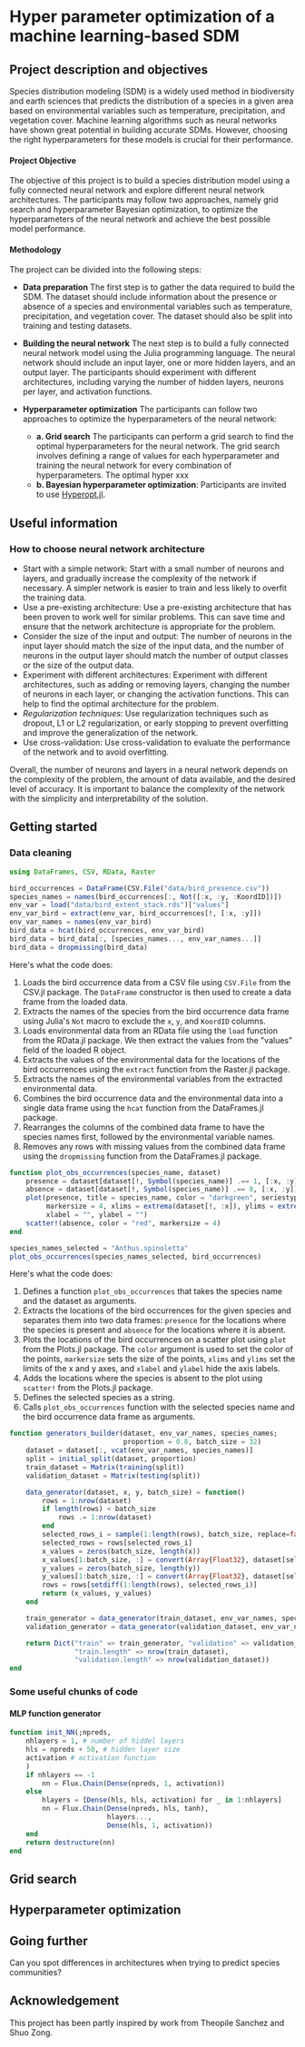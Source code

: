 # Hyper parameter optimization of a machine learning-based SDM

## Project description and objectives
Species distribution modeling (SDM) is a widely used method in biodiversity and earth sciences that predicts the distribution of a species in a given area based on environmental variables such as temperature, precipitation, and vegetation cover. Machine learning algorithms such as neural networks have shown great potential in building accurate SDMs. However, choosing the right hyperparameters for these models is crucial for their performance.

#### Project Objective
The objective of this project is to build a species distribution model using a fully connected neural network and explore different neural network architectures. The participants may follow two approaches, namely grid search and hyperparameter Bayesian optimization, to optimize the hyperparameters of the neural network and achieve the best possible model performance.

#### Methodology
The project can be divided into the following steps:

- **Data preparation** The first step is to gather the data required to build the SDM. The dataset should include information about the presence or absence of a species and environmental variables such as temperature, precipitation, and vegetation cover. The dataset should also be split into training and testing datasets.

- **Building the neural network** The next step is to build a fully connected neural network model using the Julia programming language. The neural network should include an input layer, one or more hidden layers, and an output layer. The participants should experiment with different architectures, including varying the number of hidden layers, neurons per layer, and activation functions.

- **Hyperparameter optimization** The participants can follow two approaches to optimize the hyperparameters of the neural network:
    - **a. Grid search** The participants can perform a grid search to find the optimal hyperparameters for the neural network. The grid search involves defining a range of values for each hyperparameter and training the neural network for every combination of hyperparameters. The optimal hyper xxx
    - **b. Bayesian hyperparameter optimization**: Participants are invited to use [Hyperopt.jl](https://github.com/baggepinnen/Hyperopt.jl).

## Useful information

### How to choose neural network architecture

- Start with a simple network: Start with a small number of neurons and layers, and gradually increase the complexity of the network if necessary. A simpler network is easier to train and less likely to overfit the training data. 
- Use a pre-existing architecture: Use a pre-existing architecture that has been proven to work well for similar problems. This can save time and ensure that the network architecture is appropriate for the problem. 
- Consider the size of the input and output: The number of neurons in the input layer should match the size of the input data, and the number of neurons in the output layer should match the number of output classes or the size of the output data. 
- Experiment with different architectures: Experiment with different architectures, such as adding or removing layers, changing the number of neurons in each layer, or changing the activation functions. This can help to find the optimal architecture for the problem. 
- *Regularization techniques*: Use regularization techniques such as dropout, L1 or L2 regularization, or early stopping to prevent overfitting and improve the generalization of the network. 
- Use cross-validation: Use cross-validation to evaluate the performance of the network and to avoid overfitting.

Overall, the number of neurons and layers in a neural network depends on the complexity of the problem, the amount of data available, and the desired level of accuracy. It is important to balance the complexity of the network with the simplicity and interpretability of the solution.

## Getting started

### Data cleaning
```julia
using DataFrames, CSV, RData, Raster

bird_occurrences = DataFrame(CSV.File("data/bird_presence.csv"))
species_names = names(bird_occurrences[:, Not([:x, :y, :KoordID])])
env_var = load("data/bird_extent_stack.rds")["values"]
env_var_bird = extract(env_var, bird_occurrences[!, [:x, :y]])
env_var_names = names(env_var_bird)
bird_data = hcat(bird_occurrences, env_var_bird)
bird_data = bird_data[:, [species_names..., env_var_names...]]
bird_data = dropmissing(bird_data)
```



Here's what the code does: 
1. Loads the bird occurrence data from a CSV file using `CSV.File` from the CSV.jl package. The `DataFrame` constructor is then used to create a data frame from the loaded data. 
2. Extracts the names of the species from the bird occurrence data frame using Julia's `Not` macro to exclude the `x`, `y`, and `KoordID` columns. 
3. Loads environmental data from an RData file using the `load` function from the RData.jl package. We then extract the values from the "values" field of the loaded R object. 
4. Extracts the values of the environmental data for the locations of the bird occurrences using the `extract` function from the Raster.jl package. 
5. Extracts the names of the environmental variables from the extracted environmental data. 
6. Combines the bird occurrence data and the environmental data into a single data frame using the `hcat` function from the DataFrames.jl package. 
7. Rearranges the columns of the combined data frame to have the species names first, followed by the environmental variable names. 
8. Removes any rows with missing values from the combined data frame using the `dropmissing` function from the DataFrames.jl package.


```julia
function plot_obs_occurrences(species_name, dataset)
    presence = dataset[dataset[!, Symbol(species_name)] .== 1, [:x, :y]]
    absence = dataset[dataset[!, Symbol(species_name)] .== 0, [:x, :y]]
    plot(presence, title = species_name, color = "darkgreen", seriestype = :scatter,
         markersize = 4, xlims = extrema(dataset[!, :x]), ylims = extrema(dataset[!, :y]),
         xlabel = "", ylabel = "")
    scatter!(absence, color = "red", markersize = 4)
end

species_names_selected = "Anthus.spinoletta"
plot_obs_occurrences(species_names_selected, bird_occurrences)
```



Here's what the code does: 
1. Defines a function `plot_obs_occurrences` that takes the species name and the dataset as arguments. 
2. Extracts the locations of the bird occurrences for the given species and separates them into two data frames: `presence` for the locations where the species is present and `absence` for the locations where it is absent. 
3. Plots the locations of the bird occurrences on a scatter plot using `plot` from the Plots.jl package. The `color` argument is used to set the color of the points, `markersize` sets the size of the points, `xlims` and `ylims` set the limits of the x and y axes, and `xlabel` and `ylabel` hide the axis labels. 
4. Adds the locations where the species is absent to the plot using `scatter!` from the Plots.jl package. 
5. Defines the selected species as a string. 
6. Calls `plot_obs_occurrences` function with the selected species name and the bird occurrence data frame as arguments.

```julia
function generators_builder(dataset, env_var_names, species_names;
                            proportion = 0.8, batch_size = 32)
    dataset = dataset[:, vcat(env_var_names, species_names)]
    split = initial_split(dataset, proportion)
    train_dataset = Matrix(training(split))
    validation_dataset = Matrix(testing(split))

    data_generator(dataset, x, y, batch_size) = function()
        rows = 1:nrow(dataset)
        if length(rows) < batch_size
            rows .= 1:nrow(dataset)
        end
        selected_rows_i = sample(1:length(rows), batch_size, replace=false)
        selected_rows = rows[selected_rows_i]
        x_values = zeros(batch_size, length(x))
        x_values[1:batch_size, :] = convert(Array{Float32}, dataset[selected_rows, x])
        y_values = zeros(batch_size, length(y))
        y_values[1:batch_size, :] = convert(Array{Float32}, dataset[selected_rows, y])
        rows = rows[setdiff(1:length(rows), selected_rows_i)]
        return (x_values, y_values)
    end

    train_generator = data_generator(train_dataset, env_var_names, species_names, batch_size)
    validation_generator = data_generator(validation_dataset, env_var_names, species_names, batch_size)

    return Dict("train" => train_generator, "validation" => validation_generator,
                "train.length" => nrow(train_dataset),
                "validation.length" => nrow(validation_dataset))
end
```

### Some useful chunks of code

#### MLP function generator
```julia
function init_NN(;npreds, 
    nhlayers = 1, # number of hiddel layers
    hls = npreds + 50, # hidden layer size
    activation # activation function
    )
    if nhlayers == -1
        nn = Flux.Chain(Dense(npreds, 1, activation))
    else
        hlayers = [Dense(hls, hls, activation) for _ in 1:nhlayers]
        nn = Flux.Chain(Dense(npreds, hls, tanh),
                        hlayers...,
                        Dense(hls, 1, activation))
    end
    return destructure(nn)
end
```
## Grid search

## Hyperparameter optimization

## Going further

Can you spot differences in architectures when trying to predict species communities?

## Acknowledgement
This project has been partly inspired by work from Theopile Sanchez and Shuo Zong.